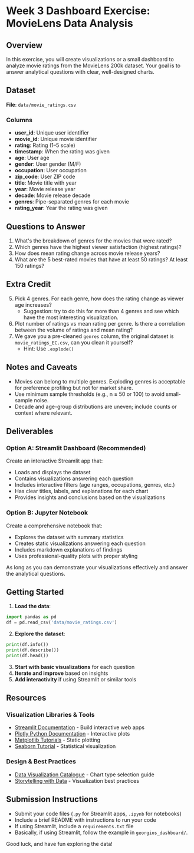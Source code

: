 # Week 3 Dashboard Exercise: MovieLens Data Analysis

## Overview
In this exercise, you will create visualizations or a small dashboard to analyze movie ratings from the MovieLens 200k dataset. Your goal is to answer analytical questions with clear, well-designed charts.

## Dataset
**File**: `data/movie_ratings.csv`

### Columns
- **user_id**: Unique user identifier
- **movie_id**: Unique movie identifier
- **rating**: Rating (1–5 scale)
- **timestamp**: When the rating was given
- **age**: User age
- **gender**: User gender (M/F)
- **occupation**: User occupation
- **zip_code**: User ZIP code
- **title**: Movie title with year
- **year**: Movie release year
- **decade**: Movie release decade
- **genres**: Pipe-separated genres for each movie
- **rating_year**: Year the rating was given

## Questions to Answer
1. What's the breakdown of genres for the movies that were rated?
2. Which genres have the highest viewer satisfaction (highest ratings)? 
3. How does mean rating change across movie release years?
4. What are the 5 best-rated movies that have at least 50 ratings? At least 150 ratings?

## Extra Credit
5. Pick 4 genres. For each genre, how does the rating change as viewer age increases?
   - Suggestion: try to do this for more than 4 genres and see which have the most interesting visualization.
6. Plot number of ratings vs mean rating per genre. Is there a correlation between the volume of ratings and mean rating?
7. We gave you a pre-cleaned `genres` column, the original dataset is `movie_ratings_EC.csv`, can you clean it yourself?
   - Hint: Use `.explode()` 

## Notes and Caveats
- Movies can belong to multiple genres. Exploding genres is acceptable for preference profiling but not for market share.
- Use minimum sample thresholds (e.g., n ≥ 50 or 100) to avoid small-sample noise.
- Decade and age-group distributions are uneven; include counts or context where relevant.

## Deliverables

### Option A: Streamlit Dashboard (Recommended)
Create an interactive Streamlit app that:
- Loads and displays the dataset
- Contains visualizations answering each question
- Includes interactive filters (age ranges, occupations, genres, etc.)
- Has clear titles, labels, and explanations for each chart
- Provides insights and conclusions based on the visualizations

### Option B: Jupyter Notebook
Create a comprehensive notebook that:
- Explores the dataset with summary statistics
- Creates static visualizations answering each question
- Includes markdown explanations of findings
- Uses professional-quality plots with proper styling

As long as you can demonstrate your visualizations effectively and answer the analytical questions.

## Getting Started

1. **Load the data**:
```python
import pandas as pd
df = pd.read_csv('data/movie_ratings.csv')
```

2. **Explore the dataset**:
```python
print(df.info())
print(df.describe())
print(df.head())
```

3. **Start with basic visualizations** for each question
4. **Iterate and improve** based on insights
5. **Add interactivity** if using Streamlit or similar tools

## Resources

### Visualization Libraries & Tools
- [Streamlit Documentation](https://docs.streamlit.io/) - Build interactive web apps
- [Plotly Python Documentation](https://plotly.com/python/) - Interactive plots
- [Matplotlib Tutorials](https://matplotlib.org/stable/tutorials/index.html) - Static plotting
- [Seaborn Tutorial](https://seaborn.pydata.org/tutorial.html) - Statistical visualization

### Design & Best Practices
- [Data Visualization Catalogue](https://datavizcatalogue.com/) - Chart type selection guide
- [Storytelling with Data](https://www.storytellingwithdata.com/) - Visualization best practices

## Submission Instructions
- Submit your code files (`.py` for Streamlit apps, `.ipynb` for notebooks)
- Include a brief README with instructions to run your code
- If using Streamlit, include a `requirements.txt` file
- Basically, if using Streamlit, follow the example in `georgios_dashboard/`.

Good luck, and have fun exploring the data!
